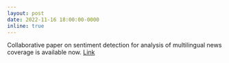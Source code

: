 ```yaml
---
layout: post
date: 2022-11-16 18:00:00-0000
inline: true
---
```


Collaborative paper on sentiment detection for analysis of multilingual news coverage is available now. [Link](https://link.springer.com/article/10.1007/s42803-022-00052-9)